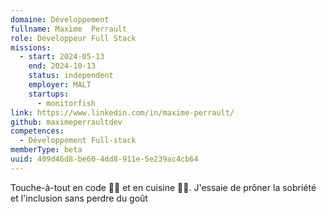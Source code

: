 ```yaml
---
domaine: Développement
fullname: Maxime  Perrault
role: Développeur Full Stack
missions:
  - start: 2024-05-13
    end: 2024-10-13
    status: independent
    employer: MALT
    startups:
      - monitorfish
link: https://www.linkedin.com/in/maxime-perrault/
github: maximeperraultdev
competences:
  - Développement Full-stack
memberType: beta
uuid: 409d46d8-be60-4dd8-911e-5e239ac4cb64
---
```

Touche-à-tout en code 🧑‍💻 et en cuisine 🧑‍🍳. J'essaie de prôner la sobriété et l'inclusion sans perdre du goût
